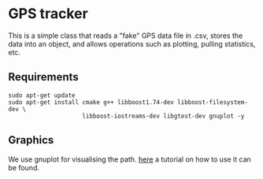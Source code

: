 # GPS tracker
This is a simple class that reads a "fake" GPS data file in .csv, stores the data into an object, and allows operations such as plotting, pulling statistics, etc.

## Requirements
```
sudo apt-get update
sudo apt-get install cmake g++ libboost1.74-dev libboost-filesystem-dev \
                     libboost-iostreams-dev libgtest-dev gnuplot -y
```

## Graphics
We use gnuplot for visualising the path. [here](http://stahlke.org/dan/gnuplot-iostream/) a tutorial on how to use it can be found.
